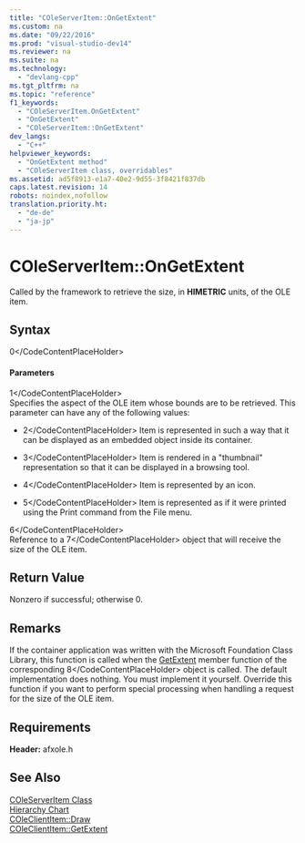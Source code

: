 ```yaml
---
title: "COleServerItem::OnGetExtent"
ms.custom: na
ms.date: "09/22/2016"
ms.prod: "visual-studio-dev14"
ms.reviewer: na
ms.suite: na
ms.technology: 
  - "devlang-cpp"
ms.tgt_pltfrm: na
ms.topic: "reference"
f1_keywords: 
  - "COleServerItem.OnGetExtent"
  - "OnGetExtent"
  - "COleServerItem::OnGetExtent"
dev_langs: 
  - "C++"
helpviewer_keywords: 
  - "OnGetExtent method"
  - "COleServerItem class, overridables"
ms.assetid: ad5f8913-e1a7-40e2-9d55-3f8421f837db
caps.latest.revision: 14
robots: noindex,nofollow
translation.priority.ht: 
  - "de-de"
  - "ja-jp"
---
```

# COleServerItem::OnGetExtent
Called by the framework to retrieve the size, in **HIMETRIC** units, of the OLE item.  
  
## Syntax  
  
<CodeContentPlaceHolder>0\</CodeContentPlaceHolder>  
#### Parameters  
 <CodeContentPlaceHolder>1\</CodeContentPlaceHolder>  
 Specifies the aspect of the OLE item whose bounds are to be retrieved. This parameter can have any of the following values:  
  
-   <CodeContentPlaceHolder>2\</CodeContentPlaceHolder> Item is represented in such a way that it can be displayed as an embedded object inside its container.  
  
-   <CodeContentPlaceHolder>3\</CodeContentPlaceHolder> Item is rendered in a "thumbnail" representation so that it can be displayed in a browsing tool.  
  
-   <CodeContentPlaceHolder>4\</CodeContentPlaceHolder> Item is represented by an icon.  
  
-   <CodeContentPlaceHolder>5\</CodeContentPlaceHolder> Item is represented as if it were printed using the Print command from the File menu.  
  
 <CodeContentPlaceHolder>6\</CodeContentPlaceHolder>  
 Reference to a <CodeContentPlaceHolder>7\</CodeContentPlaceHolder> object that will receive the size of the OLE item.  
  
## Return Value  
 Nonzero if successful; otherwise 0.  
  
## Remarks  
 If the container application was written with the Microsoft Foundation Class Library, this function is called when the [GetExtent](../vs140/coleclientitem--getextent.md) member function of the corresponding <CodeContentPlaceHolder>8\</CodeContentPlaceHolder> object is called. The default implementation does nothing. You must implement it yourself. Override this function if you want to perform special processing when handling a request for the size of the OLE item.  
  
## Requirements  
 **Header:** afxole.h  
  
## See Also  
 [COleServerItem Class](../vs140/coleserveritem-class.md)   
 [Hierarchy Chart](../vs140/hierarchy-chart.md)   
 [COleClientItem::Draw](../vs140/coleclientitem--draw.md)   
 [COleClientItem::GetExtent](../vs140/coleclientitem--getextent.md)